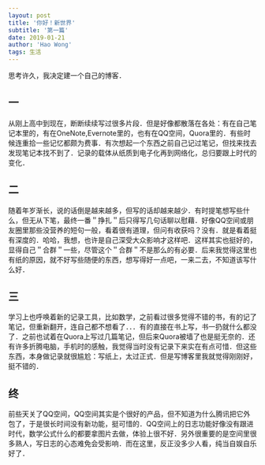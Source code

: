 ```yaml
---
layout: post
title: '你好！新世界'
subtitle: '第一篇'
date: 2019-01-21
author: 'Hao Wong'
tags: 生活
---
```


思考许久，我决定建一个自己的博客．
## 一
从刚上高中到现在，断断续续写过很多片段．但是好像都散落在各处：有在自己笔记本里的，有在OneNote,Evernote里的，也有在QQ空间，Quora里的．有些时候连重拾一些记忆都颇为费事．有次想起一个东西之前自己记过笔记，但找来找去发现笔记本找不到了．记录的载体从纸质到电子化再到网络化，总归要跟上时代的变化．
## 二
随着年岁渐长，说的话倒是越来越多，但写的话却越来越少．有时提笔想写些什么，但无从下笔，最终一番＂挣扎＂后只得写几句话聊以慰藉．好像QQ空间或朋友圈里那些没营养的短句一般，看着很有道理，但问有收获吗？没有．就是看着挺有深度的．哈哈，我想，也许是自己深受大众影响才这样吧．这样其实也挺好的，显得自己＂合群＂一些，尽管这个＂合群＂不是那么的有必要．后来我觉得这里也有纸的原因，就不好写些随便的东西，想写得好一点吧，一来二去，不知道该写什么好．
## 三
学习上也呼唤着新的记录工具，比如数学，之前看过很多觉得不错的书，有的记了笔记，但重新翻开，连自己都不想看了．．．有的直接在书上写，书一扔就什么都没了．之前也试着在Quora上写过几篇笔记，但后来Quora被墙了也是挺无奈的．还有许多折腾电脑，手机时的感触，我觉得当时没有记录下来实在有点可惜．但这些东西，本身做记录就很尴尬：写纸上，太过正式．但是写博客里我就觉得刚刚好，挺不错的．
## 终
前些天关了QQ空间，QQ空间其实是个很好的产品，但不知道为什么腾讯把它外包了，于是很长时间没有新功能，挺可惜的．QQ空间上的日志功能好像没有跟进时代，数学公式什么的都要拿图片去做，体验上很不好．另外很重要的是空间里很多熟人，写日志的心态难免会受影响．而在这里，反正没多少人看，纯当自娱自乐好了．
